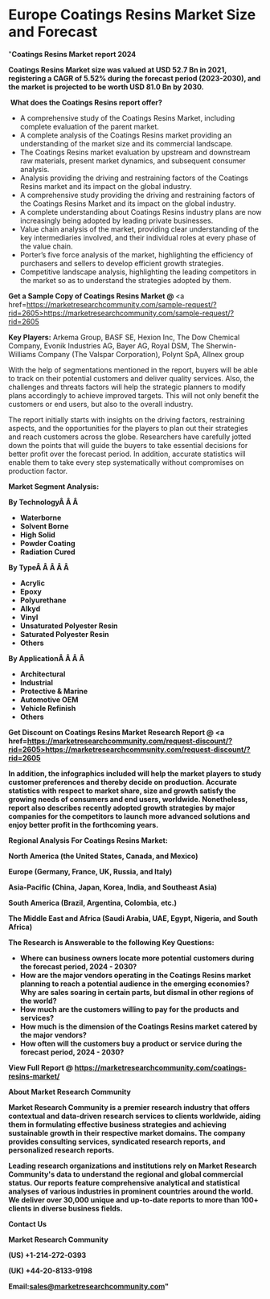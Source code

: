 # Europe Coatings Resins Market Size and Forecast
"<strong>Coatings Resins Market report 2024</strong>

<strong>Coatings Resins Market size was valued at USD 52.7 Bn in 2021, registering a CAGR of 5.52% during the forecast period (2023-2030), and the market is projected to be worth USD 81.0 Bn by 2030.</strong>

 <strong><b>What does the Coatings Resins report offer?</b></strong>
<ul>
  <li>A comprehensive study of the Coatings Resins Market, including complete evaluation of the parent market.</li>
  <li>A complete analysis of the Coatings Resins market providing an understanding of the market size and its commercial landscape.</li>
  <li>The Coatings Resins market evaluation by upstream and downstream raw materials, present market dynamics, and subsequent consumer analysis.</li>
  <li>Analysis providing the driving and restraining factors of the Coatings Resins market and its impact on the global industry.</li>
  <li>A comprehensive study providing the driving and restraining factors of the Coatings Resins Market and its impact on the global industry.</li>
  <li>A complete understanding about Coatings Resins industry plans are now increasingly being adopted by leading private businesses.</li>
  <li>Value chain analysis of the market, providing clear understanding of the key intermediaries involved, and their individual roles at every phase of the value chain.</li>
  <li>Porter’s five force analysis of the market, highlighting the efficiency of purchasers and sellers to develop efficient growth strategies.</li>
  <li>Competitive landscape analysis, highlighting the leading competitors in the market so as to understand the strategies adopted by them.</li>
</ul>

<strong>Get a Sample Copy of Coatings Resins Market @ </strong><a href=https://marketresearchcommunity.com/sample-request/?rid=2605><u>https://marketresearchcommunity.com/sample-request/?rid=2605</u></a>

<strong>Key Players:</strong> 
Arkema Group, BASF SE, Hexion Inc, The Dow Chemical Company, Evonik Industries AG, Bayer AG, Royal DSM, The Sherwin-Williams Company (The Valspar Corporation), Polynt SpA, Allnex group

With the help of segmentations mentioned in the report, buyers will be able to track on their potential customers and deliver quality services. Also, the challenges and threats factors will help the strategic planners to modify plans accordingly to achieve improved targets. This will not only benefit the customers or end users, but also to the overall industry.

The report initially starts with insights on the driving factors, restraining aspects, and the opportunities for the players to plan out their strategies and reach customers across the globe. Researchers have carefully jotted down the points that will guide the buyers to take essential decisions for better profit over the forecast period. In addition, accurate statistics will enable them to take every step systematically without compromises on production factor.

<strong>Market Segment Analysis:</strong>


<strong><strong>By TechnologyÂ Â Â  </strong></h4>
<ul>
 	<li>Waterborne</li>
 	<li>Solvent Borne</li>
 	<li>High Solid</li>
 	<li>Powder Coating</li>
 	<li>Radiation Cured</li>
</ul>
<strong><strong>By TypeÂ Â Â Â Â  </strong></h4>
<ul>
 	<li>Acrylic</li>
 	<li>Epoxy</li>
 	<li>Polyurethane</li>
 	<li>Alkyd</li>
 	<li>Vinyl</li>
 	<li>Unsaturated Polyester Resin</li>
 	<li>Saturated Polyester Resin</li>
 	<li>Others</li>
</ul>
<strong><strong>By ApplicationÂ Â Â Â  </strong></h4>
<ul>
 	<li>Architectural</li>
 	<li>Industrial</li>
 	<li>Protective &amp; Marine</li>
 	<li>Automotive OEM</li>
 	<li>Vehicle Refinish</li>
 	<li>Others</li>
</ul>

<strong>Get Discount on Coatings Resins Market Research Report @ </b></strong><a href=https://marketresearchcommunity.com/request-discount/?rid=2605><u>https://marketresearchcommunity.com/request-discount/?rid=2605</u></a>

In addition, the infographics included will help the market players to study customer preferences and thereby decide on production. Accurate statistics with respect to market share, size and growth satisfy the growing needs of consumers and end users, worldwide. Nonetheless, report also describes recently adopted growth strategies by major companies for the competitors to launch more advanced solutions and enjoy better profit in the forthcoming years.

<strong>Regional Analysis For Coatings Resins Market:</strong>

<strong>North America</strong> (the United States, Canada, and Mexico)

<strong>Europe</strong> (Germany, France, UK, Russia, and Italy)

<strong>Asia-Pacific</strong> (China, Japan, Korea, India, and Southeast Asia)

<strong>South America</strong> (Brazil, Argentina, Colombia, etc.)

<strong>The Middle East and Africa</strong> (Saudi Arabia, UAE, Egypt, Nigeria, and South Africa)

<strong>The Research is Answerable to the following Key Questions:</strong>
<ul>
 	<li>Where can business owners locate more potential customers during the forecast period, 2024 - 2030?</li>
 	<li>How are the major vendors operating in the Coatings Resins market planning to reach a potential audience in the emerging economies? Why are sales soaring in certain parts, but dismal in other regions of the world?</li>
 	<li>How much are the customers willing to pay for the products and services?</li>
 	<li>How much is the dimension of the Coatings Resins market catered by the major vendors?</li>
 	<li>How often will the customers buy a product or service during the forecast period, 2024 - 2030?</li>
</ul>

<strong>View Full Report @</strong> <a href=https://marketresearchcommunity.com/coatings-resins-market/>https://marketresearchcommunity.com/coatings-resins-market/</a>

<strong>About Market Research Community</strong>

Market Research Community is a premier research industry that offers contextual and data-driven research services to clients worldwide, aiding them in formulating effective business strategies and achieving sustainable growth in their respective market domains. The company provides consulting services, syndicated research reports, and personalized research reports.

Leading research organizations and institutions rely on Market Research Community's data to understand the regional and global commercial status. Our reports feature comprehensive analytical and statistical analyses of various industries in prominent countries around the world. We deliver over 30,000 unique and up-to-date reports to more than 100+ clients in diverse business fields.

<strong>Contact Us</strong>

<strong>Market Research Community</strong>

(US) +1-214-272-0393

(UK) +44-20-8133-9198

<strong>Email:</strong>sales@marketresearchcommunity.com"
